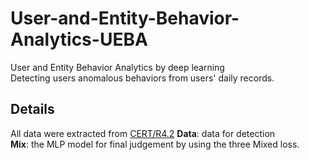 # User-and-Entity-Behavior-Analytics-UEBA
User and Entity Behavior Analytics by deep learning  
Detecting users anomalous behaviors from users' daily records.
## Details
All data were extracted from [CERT/R4.2](ftp://ftp.sei.cmu.edu/pub/cert-data)
**Data**: data for detection  
**Mix**: the MLP model for final judgement by using the three Mixed loss.



